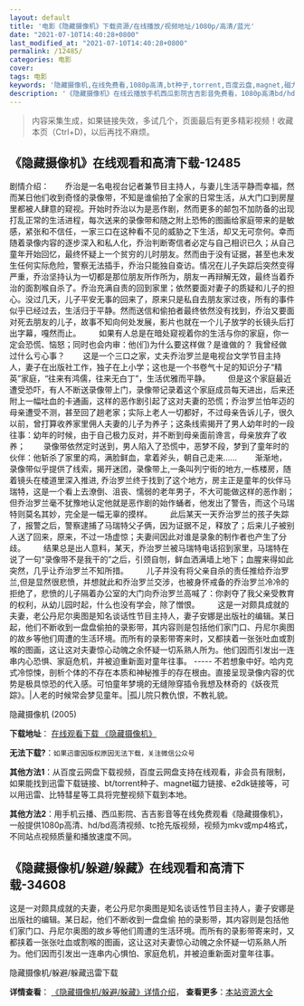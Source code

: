 ```yaml
---
layout: default
title: '电影《隐藏摄像机》下载资源/在线播放/视频地址/1080p/高清/蓝光'
date: "2021-07-10T14:40:28+0800"
last_modified_at: "2021-07-10T14:40:28+0800"
permalink: /12485/
categories: 电影
cover:
tags: 电影
keywords: '隐藏摄像机,在线免费看,1080p高清,bt种子,torrent,百度云盘,magnet,磁力链,迅雷下载资源'
description: '《隐藏摄像机》在线云播放手机西瓜影院吉吉影音免费看，1080p高清bd/hd未删减完整版和tc抢先枪版，mkv/mp4格式，附带bt/torrent种子、magnet/磁力链、百度云盘、网盘资源迅雷下载链接'
---
```


>内容采集生成，如果链接失效，多试几个，页面最后有更多精彩视频！收藏本页（Ctrl+D)，以后再找不麻烦。


## 《隐藏摄像机》在线观看和高清下载-12485

剧情介绍：　　乔治是一名电视台记者兼节目主持人，与妻儿生活平静而幸福，然而某日他们收到奇怪的录像带，不知是谁偷拍了全家的日常生活，从大门口到房屋里都被人肆意的窥视。开始时乔治以为是恶作剧，然而更多的邮包不加防备的出现打乱正常的生活进程，每次送来的录像带和随之附上恐怖的图画给家庭带来的是敏感，紧张和不信任，一家三口在这种看不见的威胁之下生活，却又无可奈何。幸而随着录像内容的逐步深入和私人化，乔治判断寄信者必定与自己相识已久；从自己童年开始回忆，最终怀疑上一个贫穷的儿时朋友。然而由于没有证据，甚至也未发生任何实际危险，警察无法插手，乔治只能独自查访。情况在儿子失踪后突然变得严重，乔治坚持认为一切都是那位朋友所作所为，朋友一再辩解无效，最终当着乔治的面割喉自杀了。乔治充满自责的回到家里；依然要面对妻子的质疑和儿子的担心。没过几天，儿子平安无事的回来了，原来只是私自去朋友家过夜，所有的事件似乎已经过去，生活归于平静。然而送信和偷拍者最终依然没有找到，乔治又要面对死去朋友的儿子，故事不知向何处发展，影片也就在一个儿子放学的长镜头后打出字幕，嘎然而止。 　　如果有人总是在暗处窥视着你的生活与你的家庭，你一定会恐慌、恼怒；同时也会内审：他(们)为什么要这样做？是谁做的？ 我曾经做过什么亏心事？ 　　这是一个三口之家，丈夫乔治罗兰是电视台文学节目主持人，妻子在出版社工作，独子在上小学；这也是一个书卷气十足的知识分子“精英”家庭，“往来有鸿儒，往来无白丁”，生活优雅而平静。 　　但是这个家庭最近遭受恐吓，有人不断送录像带上门，录像带记录着这个家庭成员每天进出，后来还附上一幅吐血的卡通画，这样的恶作剧引起了这对夫妻的恐慌；乔治罗兰怕年迈的母亲遭受不测，甚至回了趟老家；实际上老人一切都好，不过母亲告诉儿子，很久以前，曾打算收养家里佣人夫妻的儿子为养子；这条线索揭开了男人幼年时的一段往事：幼年的时候，由于自己极力反对，并不断到母亲面前谗言，母亲放弃了收养； 　　录像带依然定时送到，男人陷入了恐慌中，恶梦不段，梦到了童年时的伙伴：他斩杀了家里的鸡，满脸鲜血，拿着斧头，朝自己走来...... 　　渐渐地，录像带似乎提供了线索，揭开迷团，录像带上,一条叫列宁街的地方,一栋楼房，随着镜头在楼道里深入推进, 乔治罗兰终于找到了这个地方，房主正是童年的伙伴马瑞特，这是一个看上去潦倒、沮丧、懦弱的老年男子，不大可能做这样的恶作剧；但乔治罗兰毫不犹豫地认定他就是恶作剧的始作蛹者，他发出了警告，而这个马瑞特则莫名其妙，完全是一幅无辜的摸样。 　　此后某天一天乔治罗兰的孩子失踪了，报警之后，警察逮捕了马瑞特父子俩，因为证据不足，释放了；后来儿子被别人送了回来，原来，不过一场虚惊；夫妻间因此对谁是录象的制作者也产生了分歧。 　　结果总是出人意料，某天，乔治罗兰被马瑞特电话招到家里，马瑞特在说了一句“录像带不是我干的”之后，引颈自刎，鲜血洒满墙上地下；血腥来得如此突然，几乎让乔治罗兰不知所措。 　　儿子并没有将父亲自杀的责任推给乔治罗兰,但是显然很悲愤，并想就此和乔治罗兰交涉，也被身怀戒备的乔治罗兰冷冷的拒绝了，悲愤的儿子隔着办公室的大门向乔治罗兰高喊了：你剥夺了我父亲受教育的权利，从幼儿园时起，什么也没有学会，除了憎恨。 　　这是一对颇具成就的夫妻，老公丹尼尔奥图是知名谈话性节目主持人，妻子安娜是出版社的编辑。某日起，他们不断收到一盘盘偷拍的录影带，其内容则是包括他们家门口、丹尼尔奥图的故乡等他们周遭的生活环境。而所有的录影带寄来时，又都挟着一张张吐血或割喉的图画，这让这对夫妻惊心动魄之余怀疑一切系熟人所为。他们因而引发出一连串内心恐惧、家庭危机，并被迫重新面对童年往事。 ----- 不若想象中好。哈内克式冷惊悚，剖析个体的不存在本质和神秘推手的存在根由。直接呈现录像内容的优势是极具惊恐的代入感。可怕童年梦境的无缝隙穿插令我想及林奇的《妖夜荒踪》。|人老的时候常会梦见童年。|孤儿院只教仇恨，不教礼貌。


隐藏摄像机 (2005)

**下载地址**： [在线观看下载 《隐藏摄像机》](https://www.btbtdy.me/btdy/dy6877.html) 


**无法下载?**：`如果迅雷因版权原因无法下载，关注微信公众号 `

**其他方法1**：从百度云网盘下载视频，百度云网盘支持在线观看，非会员有限制，如果能找到迅雷下载链接、bt/torrent种子、magnet磁力链接、e2dk链接等，可以用迅雷、比特彗星等工具将完整视频下载到本地。

**其他方法2**：用手机云播、西瓜影院、吉吉影音等在线免费观看《隐藏摄像机》，一般提供1080p高清、hd/bd高清视频、tc抢先版视频，视频为mkv或mp4格式，不同站点视频质量和播放速度不同。


## 《隐藏摄像机/躲避/躲藏》在线观看和高清下载-34608

这是一对颇具成就的夫妻，老公丹尼尔奥图是知名谈话性节目主持人，妻子安娜是出版社的编辑。某日起，他们不断收到一盘盘偷 拍的录影带，其内容则是包括他们家门口、丹尼尔奥图的故乡等他们周遭的生活环境。而所有的录影带寄来时，又都挟着一张张吐血或割喉的图画，这让这对夫妻惊心动魄之余怀疑一切系熟人所为。他们因而引发出一连串内心惧怕、家庭危机，并被迫重新面对童年往事。


隐藏摄像机/躲避/躲藏迅雷下载

**详情查看**： [《隐藏摄像机/躲避/躲藏》详情介绍](/movie/34608/)， **查看更多**：[本站资源大全](/movie/t/all/)

